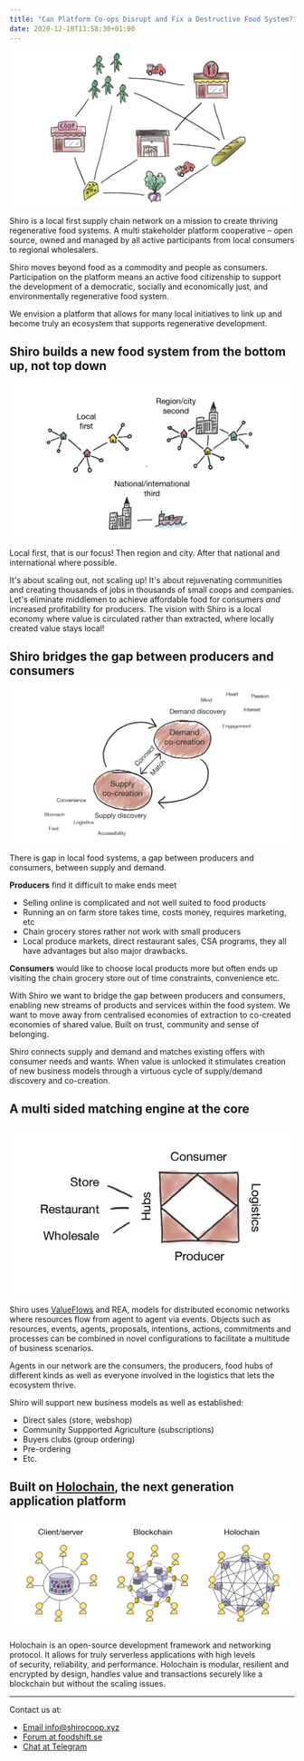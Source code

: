 ```yaml
---
title: "Can Platform Co-ops Disrupt and Fix a Destructive Food System?"
date: 2020-12-10T11:58:30+01:00
---
```



![](about_2.png)

Shiro is a local first supply chain network on a mission to create thriving regenerative food systems. A multi stakeholder platform cooperative – open source, owned and managed by all active participants from local consumers to regional wholesalers.

Shiro moves beyond food as a commodity and people as consumers. Participation on the platform means an active food citizenship to support the development of a democratic, socially and economically just, and environmentally regenerative food system. 

We envision a platform that allows for many local initiatives to link up and become truly an ecosystem that supports regenerative development.

## Shiro builds a new food system from the bottom up, not top down

![](about_1.png)

Local first, that is our focus! Then region and city. After that national and international where possible.

It's about scaling out, not scaling up! It's about rejuvenating communities and creating thousands of jobs in thousands of small coops and companies. Let's eliminate middlemen to achieve affordable food for consumers *and* increased profitability for producers. The vision with Shiro is a local economy where value is circulated rather than extracted, where locally created value stays local!

## Shiro bridges the gap between producers and consumers

![](about_3.png)

There is gap in local food systems, a gap between producers and consumers, between supply and demand. 

**Producers** find it difficult to make ends meet
- Selling online is complicated and not well suited to food products
- Running an on farm store takes time, costs money, requires marketing, etc
- Chain grocery stores rather not work with small producers
- Local produce markets, direct restaurant sales, CSA programs, they all have advantages but also major drawbacks.

**Consumers** would like to choose local products more but often ends up visiting the chain grocery store out of time constraints, convenience etc.

With Shiro we want to bridge the gap between producers and consumers, enabling new streams of products and services within the food system. We want to move away from centralised economies of extraction to co-created economies of shared value. Built on trust, community and sense of belonging.

Shiro connects supply and demand and matches existing offers with consumer needs and wants. When value is unlocked it stimulates creation of new business models through a virtuous cycle of supply/demand discovery and co-creation.


## A multi sided matching engine at the core

![](about_4.png)

Shiro uses [ValueFlows](https://valueflo.ws) and REA, models for distributed economic networks where resources flow from agent to agent via events. Objects such as resources, events, agents, proposals, intentions, actions, commitments and processes can be combined in novel configurations to facilitate a multitude of business scenarios.

Agents in our network are the consumers, the producers, food hubs of different kinds as well as everyone involved in the logistics that lets the ecosystem thrive.

Shiro will support new business models as well as established:
- Direct sales (store, webshop)
- Community Suppported Agriculture (subscriptions)
- Buyers clubs (group ordering)
- Pre-ordering
- Etc.

## Built on [Holochain](https://holochain.org), the next generation application platform 

![](about_5.png)

Holochain is an open-source development framework and networking protocol. It allows for truly serverless applications with high levels of security, reliability, and performance. Holochain is modular, resilient and encrypted by design, handles value and transactions securely like a blockchain but without the scaling issues.

---

Contact us at:
- [Email info@shirocoop.xyz](info@shirocoop.xyz)
- [Forum at foodshift.se](https://foodshift.se/c/workspaces/shiro/37)
- [Chat at Telegram](https://t.me/shirocoop) 
